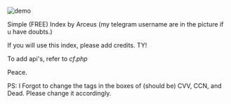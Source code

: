 
![demo](https://8ghtchecker.000webhostapp.com/Capture.PNG)

Simple (FREE) Index by Arceus (my telegram username are in the picture if u have doubts.)

If you will use this index, please add credits. TY!

To add api's, refer to *cf.php*

Peace.



PS: I Forgot to change the tags in the boxes of (should be) CVV, CCN, and Dead. Please change it accordingly.
 
